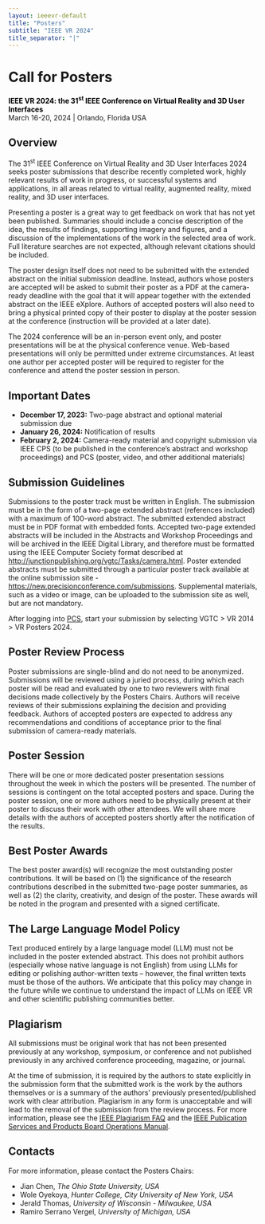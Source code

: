 ```yaml
---
layout: ieeevr-default
title: "Posters"
subtitle: "IEEE VR 2024"
title_separator: "|"
---
```

<script type="text/javascript">
    $(document).ready(function(){
		var email = ""; 
		var domain = "ieeevr.org"; 

	    email = "posters2024"; 		
		$(".posters").html("<span class='text-nowrap'><a href=javascript:location='" + "mail" + "to:" + email + "@" + domain + "'><i class='fas fa-fw fa-envelope-square emailIconSm' style=''></i><i class='emailTextSm'>" + email + "@" + domain + "</a></i></span>");            
	});
</script>
<div>
    <h1 id="cfp-posters"> Call for Posters<div class="floatRight"><span class="posters"></span></div></h1>
    <p>
        <strong style="color: black">IEEE VR 2024: the 31<sup>st</sup> IEEE Conference on Virtual Reality and 3D User Interfaces</strong><br />
            March 16-20, 2024 | Orlando, Florida USA
    </p>   
</div>


<div>
<h2 id="Overview">Overview</h2>
    <p>
        The 31<sup>st</sup> IEEE Conference on Virtual Reality and 3D User Interfaces 2024 seeks poster submissions that describe recently completed work, highly relevant results of work in progress, or successful systems and applications, in all areas related to virtual reality, augmented reality, mixed reality, and 3D user interfaces.
    </p>
    <p>
        Presenting a poster is a great way to get feedback on work that has not yet been published. Summaries should include a concise description of the idea, the results of findings, supporting imagery and figures, and a discussion of the implementations of the work in the selected area of work. Full literature searches are not expected, although relevant citations should be included.
    </p>
    <p>
        The poster design itself does not need to be submitted with the extended abstract on the initial submission deadline. Instead, authors whose posters are accepted will be asked to submit their poster as a PDF at the camera-ready deadline with the goal that it will appear together with the extended abstract on the IEEE eXplore. Authors of accepted posters will also need to bring a physical printed copy of their poster to display at the poster session at the conference (instruction will be provided at a later date).
    </p>
    <p>
        The 2024 conference will be an in-person event only, and poster presentations will be at the physical conference venue. Web-based presentations will only be permitted  under extreme circumstances. At least one author per accepted poster will be required to register for the conference and attend the poster session in person. 
    </p>
    <h2 id="important-dates">Important Dates</h2>
    <ul>
        <li><b>December 17, 2023:</b> Two-page abstract and optional material submission due</li>
        <li><b>January 26, 2024:</b> Notification of results</li>
        <li><b>February 2, 2024:</b> Camera-ready material and copyright submission via IEEE CPS (to be published in the conference’s abstract and workshop proceedings) and PCS (poster, video, and other additional materials)</li>
    </ul>
    <h2 id="submission-guidelines">Submission Guidelines</h2>
    <p>
        Submissions to the poster track must be written in English. The submission must be in the form of a two-page extended abstract (references included) with a maximum of 100-word abstract. The submitted extended abstract must be in PDF format with embedded fonts. Accepted two-page extended abstracts will be included in the Abstracts and Workshop Proceedings and will be archived in the IEEE Digital Library, and therefore must be formatted using the IEEE Computer Society format described at <a href="http://junctionpublishing.org/vgtc/Tasks/camera.html" target="_blank">http://junctionpublishing.org/vgtc/Tasks/camera.html</a>. Poster extended abstracts must be submitted through a particular poster track available at the online submission site - <a href="https://new.precisionconference.com/submissions" target="_blank">https://new.precisionconference.com/submissions</a>. Supplemental materials, such as a video or image, can be uploaded to the submission site as well, but are not mandatory.
    </p>
    <p>
     After logging into <a href="https://new.precisionconference.com/submissions" target="_blank">PCS</a>, start your submission by selecting VGTC > VR 2014 > VR Posters 2024. 
    </p>
    <h2 id="poster_review_process">Poster Review Process</h2>
    <p>
        Poster submissions are single-blind and do not need to be anonymized. Submissions will be reviewed using a juried process, during which each poster will be read and evaluated by one to two reviewers with final decisions made collectively by the Posters Chairs. Authors will receive reviews of their submissions explaining the decision and providing feedback. Authors of accepted posters are expected to address any recommendations and conditions of acceptance prior to the final submission of camera-ready materials.
    </p>
    <h2 id="poster_session">Poster Session</h2>
    <p>
        There will be one or more dedicated poster presentation sessions throughout the week in which the posters will be presented. The number of sessions is contingent on the total accepted posters and space. During the poster session, one or more authors need to be physically  present at their poster to discuss their work with other attendees. We will share more details with the authors of accepted posters shortly after the notification of the results.
    </p>
    <h2 id="best_poster_awards">Best Poster Awards</h2>
    <p>
        The best poster award(s) will recognize the most outstanding poster contributions. It will be based on (1) the significance of the research contributions described in the submitted two-page poster summaries, as well as (2) the clarity, creativity, and design of the poster. These awards will be noted in the program and presented with a signed certificate. 
    </p>
    <h2 id="large_language_model_policy">The Large Language Model Policy</h2>
    <p>
        Text produced entirely by a large language model (LLM) must not be included in the poster extended abstract. This does not prohibit authors (especially whose native language is not English) from using LLMs for editing or polishing author-written texts – however, the final written texts must be those of the authors. We anticipate that this policy may change in the future while we continue to understand the impact of LLMs on IEEE VR and other scientific publishing communities better.
    </p>
    <h2 id="plagiarism">Plagiarism</h2>
    <p>
        All submissions must be  original work that has not been presented previously at any workshop, symposium, or conference and not published previously in any archived conference proceeding, magazine, or journal. 
    </p>
    <p>
        At the time of submission, it is required by the authors to state explicitly in the submission form that the submitted work is the work by the authors themselves or is a summary of the authors’ previously presented/published work with clear attribution. Plagiarism in any form is unacceptable and will lead to the removal of the submission from the review process. For more information, please see the <a href="https://www.ieee.org/publications/rights/plagiarism/plagiarism.html" target="_blank">IEEE Plagiarism FAQ</a> and the <a href="https://pspb.ieee.org/images/files/files/opsmanual.pdf" target="_blank">IEEE Publication Services and Products Board Operations Manual</a>.
    </p>    
    <h2 id="contacts">Contacts <div class="floatRight"><span class="posters"></span></div></h2>	
    <p>
        For more information, please contact the Posters Chairs:
        <ul>
            <li>Jian Chen, <i>The Ohio State University, USA</i></li>
            <li>Wole Oyekoya, <i>Hunter College, City University of New York, USA</i></li>
            <li>Jerald Thomas, <i>University of Wisconsin - Milwaukee, USA</i></li>
            <li>Ramiro Serrano Vergel, <i>University of Michigan, USA</i></li>
        </ul>   
    </p>
</div>


